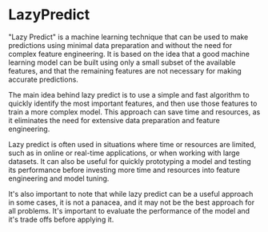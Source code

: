 # LazyPredict
"Lazy Predict" is a machine learning technique that can be used to make predictions using minimal data preparation and without the need for complex feature engineering. It is based on the idea that a good machine learning model can be built using only a small subset of the available features, and that the remaining features are not necessary for making accurate predictions.

The main idea behind lazy predict is to use a simple and fast algorithm to quickly identify the most important features, and then use those features to train a more complex model. This approach can save time and resources, as it eliminates the need for extensive data preparation and feature engineering.

Lazy predict is often used in situations where time or resources are limited, such as in online or real-time applications, or when working with large datasets. It can also be useful for quickly prototyping a model and testing its performance before investing more time and resources into feature engineering and model tuning.

It's also important to note that while lazy predict can be a useful approach in some cases, it is not a panacea, and it may not be the best approach for all problems. It's important to evaluate the performance of the model and it's trade offs before applying it.

